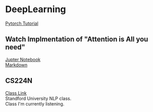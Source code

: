 # DeepLearning

[Pytorch Tutorial](https://github.com/kangjunseo/DeepLearning/tree/main/Pytorch%20Tutorial)

## Watch Implmentation of "Attention is All you need"
[Jupter Notebook](https://github.com/kangjunseo/DeepLearning/blob/main/All%20you%20need%20is%20Attention/Implementing%20%22All%20you%20need%20is%20ATTENTION%22.ipynb)  
[Markdown](https://github.com/kangjunseo/DeepLearning/blob/main/All%20you%20need%20is%20Attention/Implementing%20_All%20you%20need%20is%20ATTENTION_%20(1).md)

## CS224N

[Class Link](https://web.stanford.edu/class/archive/cs/cs224n/cs224n.1214/)  
Standford University NLP class.  
Class I'm currently listening.  
